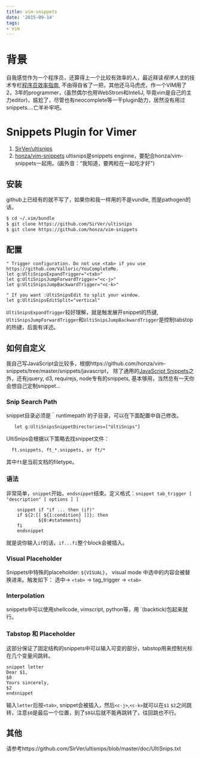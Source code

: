 ```yaml
---
title: vim-snippets
date: '2015-09-14'
tags:
- vim
---
```

# 背景
自我感觉作为一个程序员，还算得上一个比较有效率的人，最近拜读*程序人生*的技术专栏[程序员效率指南](http://mp.weixin.qq.com/s?__biz=MzA3NDM0ODQwMw==&mid=206041450&idx=1&sn=3982c8cc45d7c47f0fbc19fe8371490f&scene=0#rd), 不由得自省了一把，其他还马马虎虎，作一个VIM用了2，3年的programmer，(虽然偶尔也用WebStrom和InteliJ, 毕竟vim是自己的主力editor)，尴尬了，尽管也有neocomplete等一干plugin助力，居然没有用过snippets....亡羊补牢吧。
<!-- more -->
# Snippets Plugin for Vimer
1. [SirVer/ultisnips](https://github.com/SirVer/ultisnips)
2. [honza/vim-snippets](https://github.com/honza/vim-snippets)
ultisnips是snippets enginne，要配合honza/vim-snippets一起用。(画外音：“我知道，要两粒在一起吃才好")

## 安装
github上已经有的就不写了，如果你和我一样用的不是vundle, 而是pathogen的话，
```bash
$ cd ~/.vim/bundle
$ git clone https://github.com/SirVer/ultisnips
$ git clone https://github.com/honza/vim-snippets
```

## 配置
```vim
" Trigger configuration. Do not use <tab> if you use https://github.com/Valloric/YouCompleteMe.
let g:UltiSnipsExpandTrigger="<tab>"
let g:UltiSnipsJumpForwardTrigger="<c-j>"
let g:UltiSnipsJumpBackwardTrigger="<c-k>"

" If you want :UltiSnipsEdit to split your window.
let g:UltiSnipsEditSplit="vertical"
```
`UltiSnipsExpandTrigger`较好理解，就是触发展开snippet的热键, `UltiSnipsJumpForwardTrigger`和`UltiSnipsJumpBackwardTrigger`是控制tabstop的热键，后面有详述。

## 如何自定义
我自己写JavaScript会比较多，根据https://github.com/honza/vim-snippets/tree/master/snippets/javascript，
除了通用的[JavaScript Snippets](https://github.com/honza/vim-snippets/blob/master/snippets/javascript/javascript.snippets)之外，还有jquery, d3, requirejs, node专有的snippets, 基本够用，当然总有一天你会想自己定制snippet...

### Snip Search Path
snippet目录必须是｀runtimepath`的子目录，可以在下面配置中自己修改。
```
   let g:UltiSnipsSnippetDirectories=["UltiSnips"]
```
UltiSnips会根据以下策略去找snippet文件：
```
  ft.snippets, ft_*.snippets, or ft/* 
```
其中`ft`是当前文档的filetype。

### 语法
非常简单，`snippet`开始，`endsnippet`结束。定义格式：`snippet tab_trigger [ "description" [ options ] ]`
```
    snippet if "if ... then (if)"
    if ${2:[[ ${1:condition} ]]}; then
            ${0:#statements}
    fi
    endsnippet
```
就是说你输入`if`的话，`if...fi`整个block会被插入。

### Visual Placeholder
Snippets中特殊的placeholder: `${VISUAL}`， visual mode 中选中的内容会被替换进来。触发如下：
选中-> `<tab>` -> tag_trigger -> `<tab>`


### Interpolation
snippets中可以使用shellcode, vimscript, python等，用    `(backtick)包起来就行。

### Tabstop 和 Placeholder
这部分保证了固定结构的snippets中可以输入可变的部分，tabstop用来控制光标在几个变量间跳转。
```
snippet letter
Dear $1,
$0
Yours sincerely,
$2
endsnippet
```
输入`letter`后按`<tab>`, snippet会被插入，然后`<c-j>`,`<c-k>`就可以在`$1` `$2`之间跳转，注意`$0`是最后一个位置，到了`$0`以后就不能再跳转了，往回跳也不行。

## 其他
请参考https://github.com/SirVer/ultisnips/blob/master/doc/UltiSnips.txt
